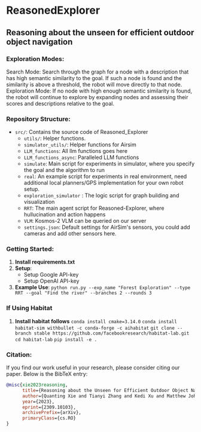 # ReasonedExplorer

## Reasoning about the unseen for efficient outdoor object navigation

### Exploration Modes:
Search Mode: Search through the graph for a node with a description that has high semantic similarity to the goal. If such a node is found and the similarity is above a threshold, the robot will move directly to that node.
Exploration Mode: If no node with high enough semantic similarity is found, the robot will continue to explore by expanding nodes and assessing their scores and descriptions relative to the goal.


### Repository Structure:
- `src/`: Contains the source code of Reasoned_Explorer
  - `utils/`: Helper functions.
  - `simulator_utils/`: Helper functions for Airsim
  - `LLM_functions`: All llm functions goes here
  - `LLM_functions_async`: Paralleled LLM functions 
  - `simulate`: Main script for experiments in simulator, where you specify the goal and the algorithm to run
  - `real`: An example script for experiments in real environment, need additional local planners/GPS implementation for your own robot setup.
  - `exploration_simulator` : The logic script for graph building and visualization
  - `RRT`: The main agent script for Reasoned-Explorer, where hullucination and action happens
  - `VLM`: Kosmos-2 VLM can be queried on our server
  - `settings.json`: Default settings for AirSim's sensors, you could add cameras and add other sensors here.



### Getting Started:
1. **Install requirements.txt**
2. **Setup**: 
    - Setup Google API-key
    - Setup OpenAI API-key
3. **Example Use**: `python run.py --exp_name "Forest Exploration" --type RRT --goal "Find the river" --branches 2 --rounds 3`


### If Using Habitat
1. **Install habitat follows**
`conda install cmake=3.14.0`
`conda install habitat-sim withbullet -c conda-forge -c aihabitat`
`git clone --branch stable https://github.com/facebookresearch/habitat-lab.git`
`cd habitat-lab`
`pip install -e .`


### Citation:
If you find our work useful in your research, please consider citing our paper. Below is the BibTeX entry:

```bibtex
@misc{xie2023reasoning,
      title={Reasoning about the Unseen for Efficient Outdoor Object Navigation}, 
      author={Quanting Xie and Tianyi Zhang and Kedi Xu and Matthew Johnson-Roberson and Yonatan Bisk},
      year={2023},
      eprint={2309.10103},
      archivePrefix={arXiv},
      primaryClass={cs.RO}
}